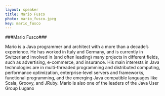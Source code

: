 ```yaml
---
layout: speaker
title: Mario Fusco
photo: mario_fusco.jpeg
key: mario_fusco
---
```


###Mario Fusco###

Mario is a Java programmer and architect with a more than a decade’s experience.
He has worked in Italy and Germany, and is currently in Switzerland involved in (and often leading) many projects in different fields, such as advertising, e-commerce, and insurance.
His main interests in Java technologies are in multi-threaded programming and distributed computing, performance optimization, enterprise-level servers and frameworks, functional programming, and the emerging Java compatible languages like Scala, Groovy, and JRuby.
Mario is also one of the leaders of the Java User Group Lugano
